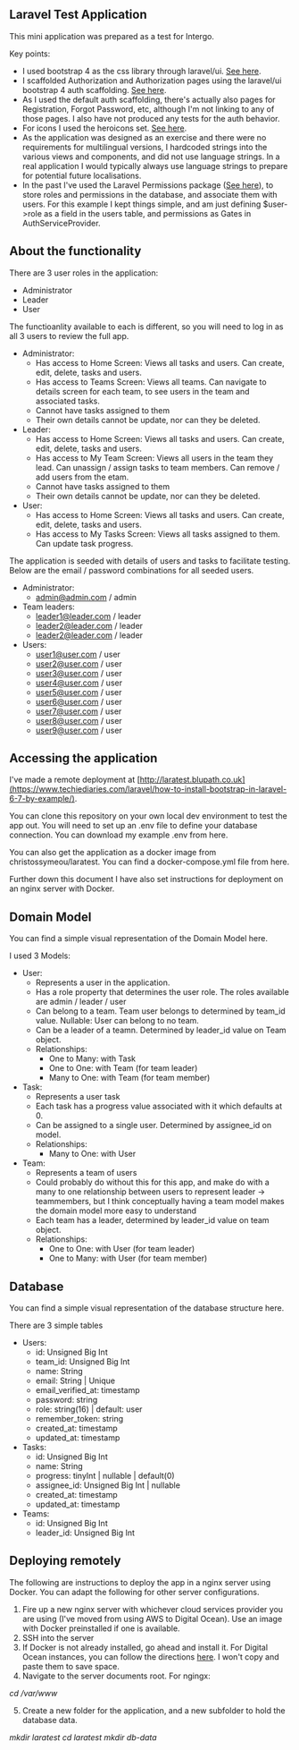 ## Laravel Test Application

This mini application was prepared as a test for Intergo.

Key points:
- I used bootstrap 4 as the css library through laravel/ui. [See here](https://www.techiediaries.com/laravel/how-to-install-bootstrap-in-laravel-6-7-by-example/).
- I scaffolded Authorization and Authorization pages using the laravel/ui bootstrap 4 auth scaffolding. [See here](https://www.techiediaries.com/laravel/how-to-install-bootstrap-in-laravel-6-7-by-example/).
- As I used the default auth scaffolding, there's actually also pages for Registration, Forgot Password, etc, although I'm not linking to any of those pages. I also have not produced any tests for the auth behavior.
- For icons I used the heroicons set. [See here](https://github.com/blade-ui-kit/blade-heroicons/).
- As the application was designed as an exercise and there were no requirements for multilingual versions, I hardcoded strings into the various views and components, and did not use language strings. In a real application I would typically always use language strings to prepare for potential future localisations.
- In the past I've used the Laravel Permissions package ([See here](https://spatie.be/docs/laravel-permission/v3/introduction)), to store roles and permissions in the database, and associate them with users. For this example I kept things simple, and am just defining $user->role as a field in the users table, and permissions as Gates in AuthServiceProvider.

## About the functionality

There are 3 user roles in the application:
 - Administrator
 - Leader
 - User

The functioanlity available to each is different, so you will need to log in as all 3 users to review the full app.

 - Administrator:
   - Has access to Home Screen: Views all tasks and users. Can create, edit, delete, tasks and users.
   - Has access to Teams Screen: Views all teams. Can navigate to details screen for each team, to see users in the team and associated tasks.
   - Cannot have tasks assigned to them
   - Their own details cannot be update, nor can they be deleted.
 - Leader:
   - Has access to Home Screen: Views all tasks and users. Can create, edit, delete, tasks and users.
   - Has access to My Team Screen: Views all users in the team they lead. Can unassign / assign tasks to team members. Can remove / add users from the etam.
   - Cannot have tasks assigned to them
   - Their own details cannot be update, nor can they be deleted.
 - User:
   - Has access to Home Screen: Views all tasks and users. Can create, edit, delete, tasks and users.
   - Has access to My Tasks Screen: Views all tasks assigned to them. Can update task progress.
   
The application is seeded with details of users and tasks to facilitate testing. Below are the email / password combinations for all seeded users.

  - Administrator:
    - admin@admin.com / admin
  - Team leaders:
    - leader1@leader.com / leader
    - leader2@leader.com / leader
    - leader2@leader.com / leader
  - Users:
    - user1@user.com / user
    - user2@user.com / user    
    - user3@user.com / user
    - user4@user.com / user
    - user5@user.com / user
    - user6@user.com / user
    - user7@user.com / user
    - user8@user.com / user
    - user9@user.com / user    

## Accessing the application

I've made a remote deployment at  [http://laratest.blupath.co.uk](https://www.techiediaries.com/laravel/how-to-install-bootstrap-in-laravel-6-7-by-example/).

You can clone this repository on your own local dev environment to test the app out. You will need to set up an .env file to define your database connection. You can download my example .env from here. 

You can also get the application as a docker image from christossymeou/laratest. You can find a docker-compose.yml file from here.

Further down this document I have also set instructions for deployment on an nginx server with Docker.

## Domain Model

You can find a simple visual representation of the Domain Model here.

I used 3 Models:

- User: 
  - Represents a user in the application. 
  - Has a role property that determines the user role. The roles available are admin / leader / user
  - Can belong to a team. Team user belongs to determined by team_id value. Nullable: User can belong to no team.
  - Can be a leader of a teamn. Determined by leader_id value on Team object.
  - Relationships:
    - One to Many: with Task
    - One to One: with Team (for team leader)
    - Many to One: with Team (for team member)
- Task:
  - Represents a user task
  - Each task has a progress value associated with it which defaults at 0.
  - Can be assigned to a single user. Determined by assignee_id on model.
  - Relationships:
    - Many to One: with User
- Team:
  - Represents a team of users
  - Could probably do without this for this app, and make do with a many to one relationship between users to represent leader -> teammembers, but I think conceptually having a team model makes the domain model more easy to understand
  - Each team has a leader, determined by leader_id value on team object.
  - Relationships:
    - One to One: with User (for team leader)
    - One to Many: with User (for team member)

## Database

You can find a simple visual representation of the database structure here.

There are 3 simple tables

 - Users:
   - id: Unsigned Big Int
   - team_id: Unsigned Big Int
   - name: String
   - email: String | Unique
   - email_verified_at: timestamp
   - password: string
   - role: string(16) | default: user
   - remember_token: string
   - created_at: timestamp
   - updated_at: timestamp
 - Tasks:
   - id: Unsigned Big Int
   - name: String
   - progress: tinyInt | nullable | default(0)
   - assignee_id: Unsigned Big Int | nullable
   - created_at: timestamp
   - updated_at: timestamp
 - Teams:
   - id: Unsigned Big Int
   - leader_id: Unsigned Big Int

## Deploying remotely

The following are instructions to deploy the app in a nginx server using Docker. You can adapt the following for other server configurations.

1) Fire up a new nginx server with whichever cloud services provider you are using (I've moved from using AWS to Digital Ocean). Use an image with Docker preinstalled if one is available.
2) SSH into the server
3) If Docker is not already installed, go ahead and install it. For Digital Ocean instances, you can follow the directions [here](https://www.digitalocean.com/community/tutorials/how-to-install-and-use-docker-on-ubuntu-18-04). I won't copy and paste them to save space.
4) Navigate to the server documents root. For ngingx:

<i>cd /var/www</i>

5) Create a new folder for the application, and a new subfolder to hold the database data.

<i>mkdir laratest</i>
<i>cd laratest</i>
<i>mkdir db-data</i>
